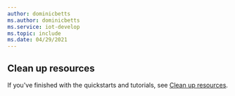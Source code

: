 ```yaml
---
author: dominicbetts
ms.author: dominicbetts
ms.service: iot-develop
ms.topic: include
ms.date: 04/29/2021
---
```


## Clean up resources

If you've finished with the quickstarts and tutorials, see [Clean up resources](../articles/iot-develop/set-up-environment.md#clean-up-resources).
